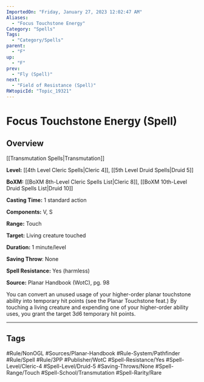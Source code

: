 ```yaml
---
ImportedOn: "Friday, January 27, 2023 12:02:47 AM"
Aliases:
  - "Focus Touchstone Energy"
Category: "Spells"
Tags:
  - "Category/Spells"
parent:
  - "F"
up:
  - "F"
prev:
  - "Fly (Spell)"
next:
  - "Field of Resistance (Spell)"
RWtopicId: "Topic_19321"
---
```

# Focus Touchstone Energy (Spell)
## Overview
[[Transmutation Spells|Transmutation]]

**Level:** [[4th Level Cleric Spells|Cleric 4]], [[5th Level Druid Spells|Druid 5]]

**BoXM:** [[BoXM 8th-Level Cleric Spells List|Cleric 8]], [[BoXM 10th-Level Druid Spells List|Druid 10]]

**Casting Time:** 1 standard action

**Components:** V, S

**Range:** Touch

**Target:** Living creature touched

**Duration:** 1 minute/level

**Saving Throw**: None

**Spell Resistance:** Yes (harmless)

**Source:** Planar Handbook (WotC), pg. 98

You can convert an unused usage of your higher-order planar touchstone ability into temporary hit points (see the Planar Touchstone feat.) By touching a living creature and expending one of your higher-order ability uses, you grant the target 3d6 temporary hit points.


---
## Tags
#Rule/NonOGL #Sources/Planar-Handbook #Rule-System/Pathfinder #Rule/Spell #Rule/3PP #Publisher/WotC #Spell-Resistance/Yes #Spell-Level/Cleric-4 #Spell-Level/Druid-5 #Saving-Throws/None #Spell-Range/Touch #Spell-School/Transmutation #Spell-Rarity/Rare

